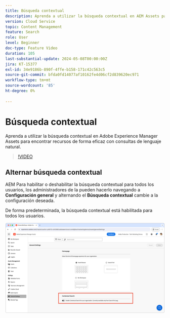 ```yaml
---
title: Búsqueda contextual
description: Aprenda a utilizar la búsqueda contextual en AEM Assets para encontrar recursos de forma eficaz con consultas de lenguaje natural.
version: Cloud Service
topic: Content Management
feature: Search
role: User
level: Beginner
doc-type: Feature Video
duration: 105
last-substantial-update: 2024-05-08T00:00:00Z
jira: KT-15377
exl-id: 34e9186b-890f-4ffe-b158-171c42c563c5
source-git-commit: bfda0fd14077af10162fe4d06cf2d839620ec971
workflow-type: tm+mt
source-wordcount: '85'
ht-degree: 0%

---
```


# Búsqueda contextual

Aprenda a utilizar la búsqueda contextual en Adobe Experience Manager Assets para encontrar recursos de forma eficaz con consultas de lenguaje natural.

>[!VIDEO](https://video.tv.adobe.com/v/3428667/?learn=on)

## Alternar búsqueda contextual

AEM Para habilitar o deshabilitar la búsqueda contextual para todos los usuarios, los administradores de la pueden hacerlo navegando a __Configuración general__ y alternando el __Búsqueda contextual__ cambie a la configuración deseada.

De forma predeterminada, la búsqueda contextual está habilitada para todos los usuarios.

![Activar búsqueda contextual](./assets/contextual-search/enable-contextual-search.png)
